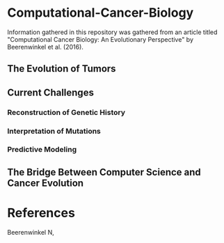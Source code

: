 # Computational-Cancer-Biology
Information gathered in this repository was gathered from an article titled "Computational Cancer Biology: An Evolutionary Perspective" by Beerenwinkel et al. (2016).

## The Evolution of Tumors

## Current Challenges
### Reconstruction of Genetic History
### Interpretation of Mutations
### Predictive Modeling

## The Bridge Between Computer Science and Cancer Evolution

# References
Beerenwinkel N, 
